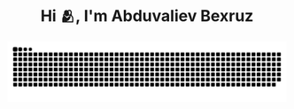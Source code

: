 <h1 align="center">Hi 🫂, I'm Abduvaliev Bexruz</h1>


![Snake animation](https://github.com/joaovitormo/joaovitormo/blob/assets/github-contribution-grid-snake.svg)
